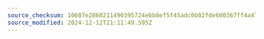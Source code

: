 ```yaml
---
source_checksum: 10607e2860211490395724e6b8ef5f45adc0b02fde600367ff4a4784c31ee63a
source_modified: 2024-12-12T21:11:49.595Z
---
```


